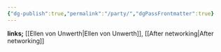 ```yaml
---
{"dg-publish":true,"permalink":"/party/","dgPassFrontmatter":true}
---
```


**links;** [[Ellen von Unwerth\|Ellen von Unwerth]], [[After networking\|After networking]]
